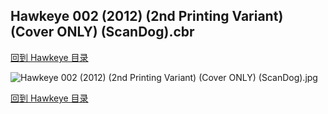 ## Hawkeye 002 (2012) (2nd Printing Variant) (Cover ONLY) (ScanDog).cbr


[回到 Hawkeye 目录](https://github.com/alicewish/markdown/blob/master/series/Hawkeye.md)


![Hawkeye 002 (2012) (2nd Printing Variant) (Cover ONLY) (ScanDog).jpg](https://wx1.sinaimg.cn/large/6a9fdecaly1fr0uggmdgcj20zk1indza.jpg)

[回到 Hawkeye 目录](https://github.com/alicewish/markdown/blob/master/series/Hawkeye.md)

